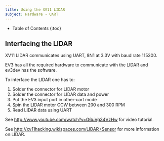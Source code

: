 ```yaml
---
title: Using the XV11 LIDAR
subject: Hardware - UART
---
```


* Table of Contents
{:toc}

## Interfacing the LIDAR

XV11 LIDAR communicates using UART, 8N1 at 3.3V with baud rate 115200.

EV3 has all the required hardware to communicate with the LIDAR and ev3dev has the software.

To interface the LIDAR one has to:

1. Solder the connector for LIDAR motor
2. Solder the connector for LIDAR data and power
3. Put the EV3 input port in other-uart mode
4. Spin the LIDAR motor CCW between 200 and 300 RPM
5. Read LIDAR data using UART 

See <http://www.youtube.com/watch?v=G6uVg34VzHw> for video tutorial.

See <http://xv11hacking.wikispaces.com/LIDAR+Sensor> for more information on LIDAR.



